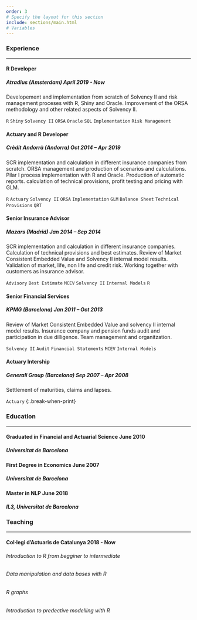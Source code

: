 ```yaml
---
order: 3
# Specify the layout for this section
include: sections/main.html
# Variables
---
```


### Experience
___

#### R Developer
##### Atradius (Amsterdam) **April 2019 - Now**

Developement and implementation from scratch of Solvency II and risk
management proceses with R, Shiny and Oracle. Improvement of the ORSA
methodology and other related aspects of Solvency II.

`R` `Shiny` `Solvency II` `ORSA` `Oracle` `SQL` `Implementation` `Risk Management`

#### Actuary and R Developer
##### Crèdit Andorrà (Andorra) **Oct 2014 – Apr 2019**

SCR implementation and calculation in different insurance companies from scratch.
ORSA management and production of scenarios and calculations. Pilar I process
implementation with R and Oracle. Production of automatic reports. calculation
of technical provisions, profit testing and pricing with GLM.

`R` `Actuary` `Solvency II` `ORSA` `Implementation`
`GLM` `Balance Sheet` `Technical Provisions` `QRT`

#### Senior Insurance Advisor
##### Mazars (Madrid) **Jan 2014 – Sep 2014**
SCR implementation and calculation in different insurance companies. Calculation
of technical provisions and best estimates. Review of Market Consistent Embedded
Value and Solvency II internal model results. Validation of market, life, non
life and credit risk. Working together with customers as insurance advisor.

`Advisory` `Best Estimate` `MCEV` `Solvency II` `Internal Models` `R`

#### Senior Financial Services
##### KPMG (Barcelona) **Jan 2011 – Oct 2013**
Review of Market Consistent Embedded Value and solvency II internal model
results. Insurance company and pension funds audit and participation in due
dilligence. Team management and organitzation.

`Solvency II` `Audit` `Financial Statements` `MCEV` `Internal Models`

#### Actuary Intership
##### Generali Group (Barcelona) **Sep 2007 – Apr 2008**
Settlement of maturities, claims and lapses.

`Actuary`
{:.break-when-print}

### Education
___

#### Graduated in Financial and Actuarial Science **June 2010**
##### Universitat de Barcelona  

#### First Degree in Economics **June 2007**
##### Universitat de Barcelona

#### Master in NLP **June 2018**
##### IL3, Universitat de Barcelona


### Teaching
___

#### Col·legi d’Actuaris de Catalunya **2018 - Now**
###### Introduction to R from begginer to intermediate
###### Data manipulation and data bases with R
###### R graphs
###### Introduction to predective modelling with R
